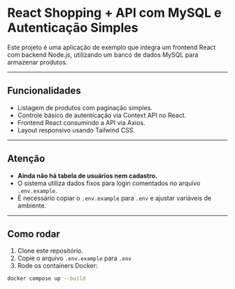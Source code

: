 # React Shopping + API com MySQL e Autenticação Simples

Este projeto é uma aplicação de exemplo que integra um frontend React com backend Node.js, utilizando um banco de dados MySQL para armazenar produtos. 

---

## Funcionalidades

- Listagem de produtos com paginação simples.
- Controle básico de autenticação via Context API no React.
- Frontend React consumindo a API via Axios.
- Layout responsivo usando Tailwind CSS.

---

## Atenção

- **Ainda não há tabela de usuários nem cadastro.**
- O sistema utiliza dados fixos para login comentados no arquivo `.env.example`.
- É necessário copiar o `.env.example` para `.env` e ajustar variáveis de ambiente.

---

## Como rodar

1. Clone este repositório.
2. Copie o arquivo `.env.example` para `.env`
3. Rode os containers Docker:

```bash
docker compose up --build
